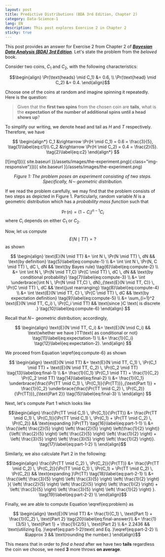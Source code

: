 ```yaml
---
layout: post
title: Predictive Distributions (BDA 3rd Edition, Chapter 2) 
category: Data-Science-1
lang: EN
description: This post explores Exercise 2 in Chapter 2
sticky: true
---
```


This post provides an answer for Exercise 2 from Chapter 2 of [_**Bayesian Data Analysis (BDA) 3rd Edition**_](http://www.stat.columbia.edu/~gelman/book/BDA3.pdf). Let's state the problem from the _beloved_ book.   

Consider two coins, $C_1$ and $C_2$, with the following characteristics:     

$$\begin{align}
\Pr(\text{heads} \mid C_1) &= 0.6, \\
\Pr(\text{head} \mid C_2) &= 0.4.     
\end{align}$$

Choose one of the coins at random and imagine spinning it repeatedly.     
Here is the question: 

> Given that the **first two spins** from the chosen coin are **tails**, what is the **expectation of the number of additional spins until a head shows up**?

To simplify our writing, we denote $\text{head}$ and $\text{tail}$ as $H$ and $T$ respectively. Therefore, we have

$$
  \begin{align*}
    C_1 &\rightarrow \Pr(H \mid C_1) = 0.6 = \frac{3}{5}, \tag{1}\label{eq:c1}\\
    C_2 &\rightarrow \Pr(H \mid C_2) = 0.4 = \frac{2}{5}. \tag{2}\label{eq:c2}
  \end{align*}
$$

[![img1]({{ site.baseurl }}/assets/images/the-experiment.png){:class="img-responsive"}]({{ site.baseurl }}/assets/images/the-experiment.png)*<center>$\pmb{\text{Figure 1}}$: The problem poses an experiment consisting of two steps. Specifically, $N \sim$ geometric distribution.</center>*
    

If we read the problem carefully, we may find that the problem consists of two steps as depicted in $\pmb{\text{Figure 1}}$. Particularly, random variable $N$ is a geometric distribution which has a _probability mass function_ such that

$$
  \begin{equation}
    \Pr(n) = (1-C_i)^{n-1} C_i \tag{3}\label{eq:pmf-geometri}
  \end{equation}
$$
where $C_i$ depends on either $C_1$ or $C_2$.    
    
Now, let us compute
   $$ \begin{equation}
    E(N \mid TT) = ? \tag{4}\label{eq:problem} 
   \end{equation}$$
as shown

$$
  \begin{align}
    \text{E}(N \mid TT) &= \int N \, \Pr(N \mid TT) \, dN && \text{by definition} \tag{5}\label{eq:compute-1} \\ 
                   &= \int \int N \, \Pr(N, C \mid TT) \, dC \, dN && \text{by Bayes rule} \tag{6}\label{eq:compute-2} \\ 
                   &= \int \int N \, \Pr(N \mid TT,C) \Pr(C \mid TT) \, dC \, dN && \text{by conditional probability} \tag{7}\label{eq:compute-3} \\ 
                   &= \int \underbrace{\int N \, \Pr(N \mid TT,C) \, dN}_{\text{E}(N \mid TT, C)} \, \Pr(C \mid TT) \, dC && \text{just rearranging} \tag{8}\label{eq:compute-4} \\
                   &= \int \text{E}(N \mid TT, C) \, \Pr(C \mid TT) \, dC && \text{by expectation definition} \tag{9}\label{eq:compute-5} \\
                   &= \sum_{i=1}^2 \text{E}(N \mid TT, C_i) \, \Pr(C_i \mid TT) && \text{since }C \text{ is discrete .}   \tag{10}\label{eq:compute-6}                   
  \end{align}
$$

Recall that $N \sim$ geometric distribution; accordingly, 

$$
  \begin{align}
    \text{E}(N \mid TT, C_i) &= \text{E}(N \mid C_i) && \text{whether we have }TT\text{ as conditional or not} \tag{11}\label{eq:expectation-1} \\
                          &= \frac{1}{C_i}         \tag{12}\label{eq:expectation-2}.
  \end{align}
$$

We proceed from Equation \eqref{eq:compute-6} as shown

$$ \begin{align}
  \text{E}(N \mid TT) &= \text{E}(N \mid TT, C_1) \, \Pr(C_1 \mid TT) +  \text{E}(N \mid TT, C_2) \, \Pr(C_2 \mid TT) \tag{13}\label{eq:final-1} \\
                   &= \frac{1}{C_1} \Pr(C_1 \mid TT) +  \frac{1}{C_2} \Pr(C_2 \mid TT) \tag{14}\label{eq:final-2}   \\
                   &= \frac{1}{C_1} \underbrace{\frac{\Pr(TT \mid C_1) \, \Pr(C_1)}{\Pr(TT)}}_{\text{Part 1}} +  \frac{1}{C_2}  \underbrace{\frac{\Pr(TT \mid C_2) \, \Pr(C_2)}{\Pr(TT)}}_{\text{Part 2}} \tag{15}\label{eq:final-3}   \\
\end{align}
$$

Next, let's compute $\text{Part 1}$ which looks like

$$\begin{align}
  \frac{\Pr(TT \mid C_1) \, \Pr(C_1)}{\Pr(TT)} &= \frac{Pr(TT \mid C_1) \, \Pr(C_1)}{\Pr(TT \mid C_1) \, \Pr(C_1) + \Pr(TT \mid C_2) \, \Pr(C_2)} && \text{expanding }\Pr(TT) \tag{16}\label{eq:part-1-1} \\
     &= \frac{\left( \frac{2}{5} \right) \left( \frac{2}{5} \right) \left(\frac{1}{2} \right)}{\left( \frac{2}{5} \right) \left( \frac{2}{5} \right) \left( \frac{1}{2} \right) + \left( \frac{3}{5} \right) \left( \frac{3}{5} \right) \left( \frac{1}{2} \right)}. \tag{17}\label{eq:part-1-2} \\
\end{align}$$

Similarly, we also calculate $\text{Part 2}$ in the following: 

$$\begin{align}
  \frac{\Pr(TT \mid C_2) \, \Pr(C_2)}{\Pr(TT)} &= \frac{\Pr(TT \mid C_2) \, \Pr(C_2)}{\Pr(TT \mid C_1) \, \Pr(C_1) + \Pr(TT \mid C_2) \, \Pr(C_2)} && \text{expanding }\Pr(TT) \tag{18}\label{eq:part-2-1} \\
     &= \frac{\left( \frac{3}{5} \right) \left( \frac{3}{5} \right) \left( \frac{1}{2} \right) }{ \left( \frac{2}{5} \right) \left( \frac{2}{5} \right) \left( \frac{1}{2} \right) + \left( \frac{3}{5} \right) \left( \frac{3}{5} \right) \left( \frac{1}{2} \right) }. \tag{19}\label{eq:part-2-2} \\
\end{align}$$

Finally, we are able to compute Equation \eqref{eq:problem} as

$$ \begin{align}
  \text{E}(N \mid TT) &= \frac{1}{C_1} \, \text{Part 1} + \frac{1}{C_2} \, \text{Part 2} \tag{20}\label{eq:final-answer}\\
                 &= \frac{1}{3/5} \, \text{Part 1} + \frac{1}{2/5} \, \text{Part 2} \\
                 &= 2.2436   && \text{utilizing Eq. }\eqref{eq:part-1-2}\text{ and Eq. }\eqref{eq:part-2-2} \\
                 &\approx 3 && \text{rounding the number.}
\end{align}$$

This means that in order to _find a head_ after we have two **tails** regardless the coin we choose, we need $\pmb{3}$ more throws **on average**. 